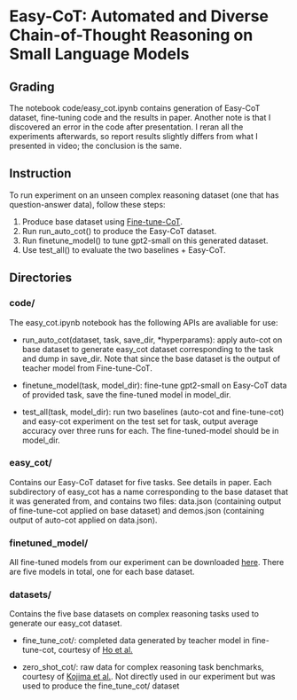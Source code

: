# Easy-CoT: Automated and Diverse Chain-of-Thought Reasoning on Small Language Models

## Grading
The notebook code/easy_cot.ipynb contains generation of Easy-CoT dataset, fine-tuning code and the results in paper. Another note is that I discovered an error in the code after presentation. I reran all the experiments afterwards, so report results slightly differs from what I presented in video; the conclusion is the same.

## Instruction
To run experiment on an unseen complex reasoning dataset (one that has question-answer data), follow these steps:

1. Produce base dataset using [Fine-tune-CoT](https://github.com/itsnamgyu/reasoning-teacher).
2. Run run_auto_cot() to produce the Easy-CoT dataset.
3. Run finetune_model() to tune gpt2-small on this generated dataset.
4. Use test_all() to evaluate the two baselines + Easy-CoT.

## Directories
### code/
The easy_cot.ipynb notebook has the following APIs are avaliable for use: 
- run_auto_cot(dataset, task, save_dir, *hyperparams): apply auto-cot on base dataset to generate easy_cot dataset corresponding to the task and dump in save_dir. Note that since the base dataset is the output of teacher model from Fine-tune-CoT.

- finetune_model(task, model_dir): fine-tune gpt2-small on Easy-CoT data of provided task, save the fine-tuned model in model_dir.
  
- test_all(task, model_dir): run two baselines (auto-cot and fine-tune-cot) and easy-cot experiment on the test set for task, output average accuracy over three runs for each. The fine-tuned-model should be in model_dir.

### easy_cot/
Contains our Easy-CoT dataset for five tasks. See details in paper. Each subdirectory of easy_cot has a name corresponding to the base dataset that it was generated from, and contains two files: data.json (containing output of fine-tune-cot applied on base dataset) and demos.json (containing output of auto-cot applied on data.json).

### finetuned_model/
All fine-tuned models from our experiment can be downloaded [here](https://drive.google.com/drive/folders/1FnIW-2SayX6KT6YGN6IL_8gQyiLiFY23?usp=drive_link). There are five models in total, one for each base dataset.

### datasets/
Contains the five base datasets on complex reasoning tasks used to generate our easy_cot dataset.

- fine_tune_cot/: completed data generated by teacher model in fine-tune-cot, courtesy of [Ho et al.](https://github.com/itsnamgyu/reasoning-teacher)

- zero_shot_cot/: raw data for complex reasoning task benchmarks, courtesy of [Kojima et al.](https://github.com/kojima-takeshi188/zero_shot_cot/tree/main/dataset). Not directly used in our experiment but was used to produce the fine_tune_cot/ dataset

